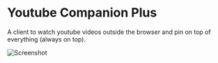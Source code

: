 # Youtube Companion Plus


A client to watch youtube videos outside the browser and pin on top of everything (always on top).  


![Screenshot](https://raw.githubusercontent.com/brunurd/youtube-companion/master/app/images/screenshot.jpg)
